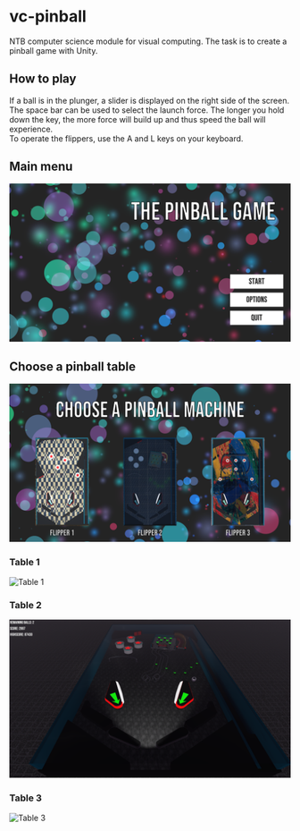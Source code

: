 # vc-pinball
NTB computer science module for visual computing. The task is to create a pinball game with Unity.

## How to play
If a ball is in the plunger, a slider is displayed on the right side of the screen. The space bar can be used to select the launch force. The longer you hold down the key, the more force will build up and thus speed the ball will experience.<br>
To operate the flippers, use the A and L keys on your keyboard.

## Main menu
![Main menu screen](img/main_menu.png?raw=true "Main menu")
## Choose a pinball table
![Choose a pinball table](img/choose_flipper.png?raw=true "Choose a pinball table")
### Table 1
![Table 1](img/f_1.png?raw=true "Table 1")
### Table 2
![Table 2](img/f_2.png?raw=true "Table 2")
### Table 3
![Table 3](img/f_3.png?raw=true "Table 3")
